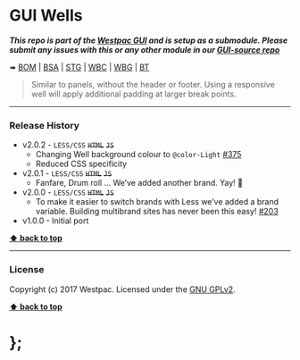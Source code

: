 GUI Wells
=========

***This repo is part of the [Westpac GUI](http://gel.westpacgroup.com.au/GUI/) and is setup as a submodule. Please submit any issues with this or any other
module in our [GUI-source repo](https://github.com/WestpacCXTeam/GUI-source/issues)***

➠
[BOM](http://westpaccxteam.github.io/GUI-wells/tests/BOM/) |
[BSA](http://westpaccxteam.github.io/GUI-wells/tests/BSA/) |
[STG](http://westpaccxteam.github.io/GUI-wells/tests/STG/) |
[WBC](http://westpaccxteam.github.io/GUI-wells/tests/WBC/) |
[WBG](http://westpaccxteam.github.io/GUI-wells/tests/WBG/) |
[BT](http://westpaccxteam.github.io/GUI-wells/tests/BT/)

> Similar to panels, without the header or footer. Using a responsive well will apply additional padding at larger break points.

----------------------------------------------------------------------------------------------------------------------------------------------------------------


### Release History

* v2.0.2 - `LESS/CSS` ~~`HTML`~~ ~~`JS`~~
	* Changing Well background colour to `@color-Light`
		[#375](https://github.com/WestpacCXTeam/GUI-source/issues/375)
  * Reduced CSS specificity
* v2.0.1 - `LESS/CSS` ~~`HTML`~~ ~~`JS`~~
	* Fanfare, Drum roll … We’ve added another brand. Yay! :clap:
* v2.0.0 - `LESS/CSS` ~~`HTML`~~ ~~`JS`~~
	* To make it easier to switch brands with Less we’ve added a brand variable. Building multibrand sites has never been this easy!
		[#203](https://github.com/WestpacCXTeam/GUI-source/issues/203)
* v1.0.0 - Initial port

**[⬆ back to top](#content)**


----------------------------------------------------------------------------------------------------------------------------------------------------------------


### License

Copyright (c) 2017 Westpac. Licensed under the [GNU GPLv2](https://raw.githubusercontent.com/WestpacCXTeam/GUI-wells/master/LICENSE).

**[⬆ back to top](#content)**

# };